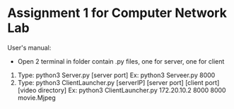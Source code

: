 # Assignment 1 for Computer Network Lab
 User's manual:
 - Open 2 terminal in folder contain .py files, one for server, one for client
 1. Type: python3 Server.py [server port]
	Ex: python3 Serveer.py 8000
 2. Type: python3 ClientLauncher.py [serverIP] [server port] [client port] [video directory] 
	Ex: python3 ClientLauncher.py 172.20.10.2 8000 8000 movie.Mjpeg
